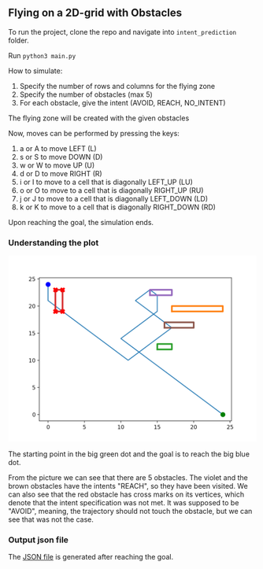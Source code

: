 ## Flying on a 2D-grid with Obstacles

To run the project, clone the repo and navigate into `intent_prediction` folder.

Run `python3 main.py`

How to simulate:
  1) Specify the number of rows and columns for the flying zone
  2) Specify the number of obstacles (max 5)
  3) For each obstacle, give the intent (AVOID, REACH, NO_INTENT)
  
The flying zone will be created with the given obstacles

Now, moves can be performed by pressing the keys:
  1) a or A to move LEFT (L)
  2) s or S to move DOWN (D)
  3) w or W to move UP (U)
  4) d or D to move RIGHT (R)
  5) i or I to move to a cell that is diagonally LEFT_UP (LU)
  6) o or O to move to a cell that is diagonally RIGHT_UP (RU)
  7) j or J to move to a cell that is diagonally LEFT_DOWN (LD)
  8) k or K to move to a cell that is diagonally RIGHT_DOWN (RD)
  
Upon reaching the goal, the simulation ends.

### Understanding the plot

![Intent Violation](https://github.com/nagarajan-shanmuganathan/intent_prediction/blob/master/intent_violation.png)

The starting point in the big green dot and the goal is to reach the big blue dot.

From the picture we can see that there are 5 obstacles. The violet and the brown obstacles have the intents "REACH", so they have been visited. We can also see that the red obstacle has cross marks on its vertices, which denote that the intent specification was not met. It was supposed to be "AVOID", meaning, the trajectory should not touch the obstacle, but we can see that was not the case.

### Output json file

The [JSON file](https://github.com/nagarajan-shanmuganathan/intent_prediction/blob/master/output_data.txt) is generated after reaching the goal. 
